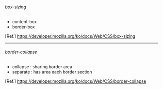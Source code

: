 ###### box-sizing
- content-box  
- border-box  
  
[Ref.] https://developer.mozilla.org/ko/docs/Web/CSS/box-sizing  
  
---  
  
###### border-collapse
- collapse : sharing border area
- separate : has area each border section   
  
[Ref.] https://developer.mozilla.org/ko/docs/Web/CSS/border-collapse
